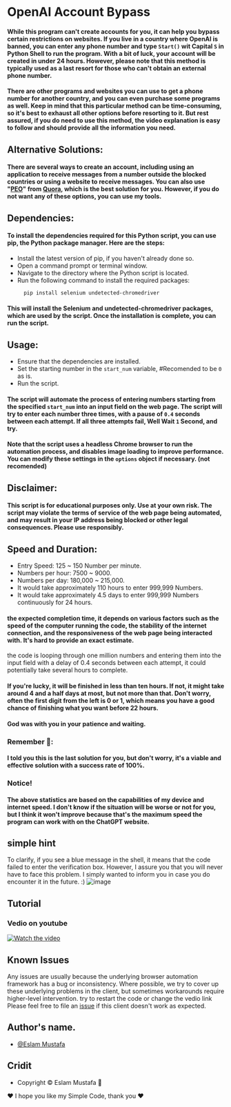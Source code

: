 
# OpenAI Account Bypass

#### While this program can't create accounts for you, it can help you bypass certain restrictions on websites. If you live in a country where OpenAI is banned, you can enter any phone number and type `Start()` wit Capital `S` in Python Shell to run the program. With a bit of luck, your account will be created in under 24 hours. However, please note that this method is typically used as a last resort for those who can't obtain an external phone number.
#### There are other programs and websites you can use to get a phone number for another country, and you can even purchase some programs as well. Keep in mind that this particular method can be time-consuming, so it's best to exhaust all other options before resorting to it. But rest assured, if you do need to use this method, the video explanation is easy to follow and should provide all the information you need.

## Alternative Solutions:
#### There are several ways to create an account, including using an application to receive messages from a number outside the blocked countries or using a website to receive messages. You can also use "[PEO][PEO]" from [Quora][Quora], which is the best solution for you. However, if you do not want any of these options, you can use my tools.

[PEO]: https://poe.com/login?redirect_url=%2F
[Quora]: https://www.quora.com/


## Dependencies:
#### To install the dependencies required for this Python script, you can use pip, the Python package manager. Here are the steps:
- Install the latest version of pip, if you haven't already done so.
- Open a command prompt or terminal window.
- Navigate to the directory where the Python script is located.
- Run the following command to install the required packages:
  ```bash 
    pip install selenium undetected-chromedriver
  ```
#### This will install the Selenium and  undetected-chromedriver packages, which are used by the script. Once the installation is complete, you can run the script.

## Usage:
- Ensure that the dependencies are installed.
- Set the starting number in the `start_num` variable, #Recomended to be `0` as is.
- Run the script.

#### The script will automate the process of entering numbers starting from the specified `start_num` into an input field on the web page. The script will try to enter each number three times, with a pause of `0.4` seconds between each attempt. If all three attempts fail, Well Wait `1` Second, and try.

#### Note that the script uses a headless Chrome browser to run the automation process, and disables image loading to improve performance. You can modify these settings in the `options` object if necessary. (not recomended)

## Disclaimer:
#### This script is for educational purposes only. Use at your own risk. The script may violate the terms of service of the web page being automated, and may result in your IP address being blocked or other legal consequences. Please use responsibly.

## Speed and Duration:
* Entry Speed: 125 ~ 150 Number per minute.
* Numbers per hour: 7500 ~ 9000.
* Numbers per day: 180,000 ~ 215,000.
* It would take approximately 110 hours to enter 999,999 Numbers.
* It would take approximately 4.5 days to enter 999,999 Numbers continuously for 24 hours.

#### the expected completion time, it depends on various factors such as the speed of the computer running the code, the stability of the internet connection, and the responsiveness of the web page being interacted with. It's hard to provide an exact estimate.
the code is looping through one million numbers and entering them into the input field with a delay of 0.4 seconds between each attempt, it could potentially take several hours to complete.

#### If you're lucky, it will be finished in less than ten hours. If not, it might take around 4 and a half days at most, but not more than that. Don't worry, often the first digit from the left is 0 or 1, which means you have a good chance of finishing what you want before 22 hours. 
#### God was with you in your patience and waiting.
### Remember 🌹:
#### I told you this is the last solution for you, but don't worry, it's a viable and effective solution with a success rate of 100%.
### Notice!
#### The above statistics are based on the capabilities of my device and internet speed. I don't know if the situation will be worse or not for you, but I think it won't improve because that's the maximum speed the program can work with on the ChatGPT website.

## simple hint
To clarify, if you see a blue message in the shell, it means that the code failed to enter the verification box. However, I assure you that you will never have to face this problem. I simply wanted to inform you in case you do encounter it in the future. :)
![image](https://user-images.githubusercontent.com/99460904/228455484-99681b6c-8c49-4eb0-8f44-7fda0eb4bd5f.png)


## Tutorial
### Vedio on youtube
[![Watch the video](https://user-images.githubusercontent.com/99460904/179158938-e161db4b-c111-446a-ab21-0da683a6e8d2.png)](https://youtu.be/WcEYFTFVaNY)


## Known Issues
Any issues are usually because the underlying browser automation framework has a
bug or inconsistency. Where possible, we try to cover up these underlying
problems in the client, but sometimes workarounds require higher-level
intervention.
try to restart the code or change the vedio link
Please feel free to file an [issue][issue] if this client doesn't work as
expected.

[issue]: https://github.com/LeaDer-E/OpenAI-Account-Bypass/issues/new

## Author's name.
- [@Eslam Mustafa](https://www.linkedin.com/in/LeaDer-E/)

## Cridit

- Copyright © Eslam Mustafa 🌹


♥ I hope you like my Simple Code, thank you ♥
